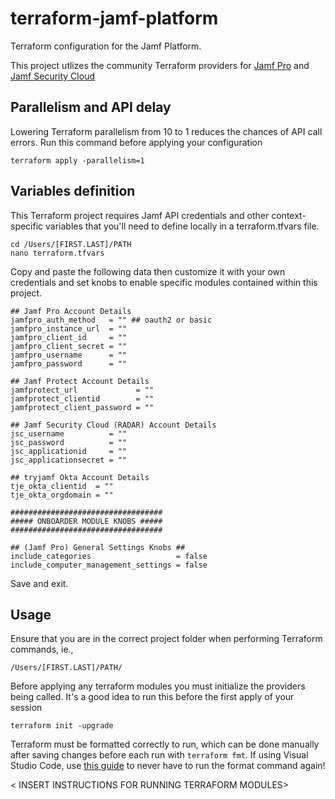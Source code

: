 # terraform-jamf-platform

Terraform configuration for the Jamf Platform.

This project utlizes the community Terraform providers for [Jamf Pro](https://registry.terraform.io/providers/deploymenttheory/jamfpro/latest) and [Jamf Security Cloud](https://registry.terraform.io/providers/danjamf/jsctfprovider/latest)

## Parallelism and API delay

Lowering Terraform parallelism from 10 to 1 reduces the chances of API call errors. Run this command before applying your configuration

```
terraform apply -parallelism=1
```

## Variables definition

This Terraform project requires Jamf API credentials and other context-specific variables that you'll need to define locally in a terraform.tfvars file.

```
cd /Users/[FIRST.LAST]/PATH
nano terraform.tfvars
```

Copy and paste the following data then customize it with your own credentials and set knobs to enable specific modules contained within this project.

```
## Jamf Pro Account Details
jamfpro_auth_method   = "" ## oauth2 or basic
jamfpro_instance_url  = ""
jamfpro_client_id     = ""
jamfpro_client_secret = ""
jamfpro_username      = ""
jamfpro_password      = ""

## Jamf Protect Account Details
jamfprotect_url             = ""
jamfprotect_clientid        = ""
jamfprotect_client_password = ""

## Jamf Security Cloud (RADAR) Account Details
jsc_username          = ""
jsc_password          = ""
jsc_applicationid     = ""
jsc_applicationsecret = ""

## tryjamf Okta Account Details
tje_okta_clientid  = ""
tje_okta_orgdomain = ""

##################################
##### ONBOARDER MODULE KNOBS #####
##################################

## (Jamf Pro) General Settings Knobs ##
include_categories                   = false
include_computer_management_settings = false

```

Save and exit.

## Usage

Ensure that you are in the correct project folder when performing Terraform commands, ie.,

```
/Users/[FIRST.LAST]/PATH/
```

Before applying any terraform modules you must initialize the providers being called. It's a good idea to run this before the first apply of your session

```
terraform init -upgrade
```

Terraform must be formatted correctly to run, which can be done manually after saving changes before each run with `terraform fmt`. If using Visual Studio Code, use [this guide](https://medium.com/nerd-for-tech/how-to-auto-format-hcl-terraform-code-in-visual-studio-code-6fa0e7afbb5e) to never have to run the format command again!

< INSERT INSTRUCTIONS FOR RUNNING TERRAFORM MODULES>
